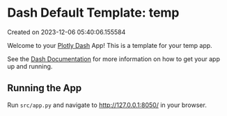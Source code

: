 # Dash Default Template: temp

Created on 2023-12-06 05:40:06.155584

Welcome to your [Plotly Dash](https://plotly.com/dash/) App! This is a template for your temp app.

See the [Dash Documentation](https://dash.plotly.com/introduction) for more information on how to get your app up and running.

## Running the App

Run `src/app.py` and navigate to http://127.0.0.1:8050/ in your browser.